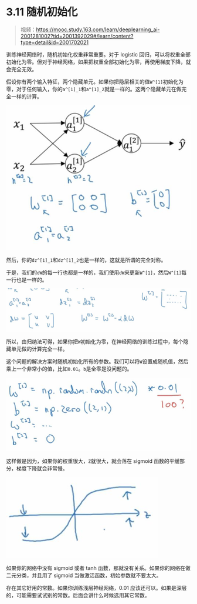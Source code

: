 # 3.11 随机初始化

> 视频：<https://mooc.study.163.com/learn/deeplearning_ai-2001281002?tid=2001392029#/learn/content?type=detail&id=2001702021>

训练神经网络时，随机初始化权重非常重要。对于 logistic 回归，可以将权重全部初始化为零。但对于神经网络，如果把权重全部初始化为零，再使用梯度下降，就会完全无效。

假设你有两个输入特征，两个隐藏单元。如果你把隐层相关的值`W^[1]`初始化为零，对于任何输入，你的`a^[1]_1`和`a^[1]_2`就是一样的。这两个隐藏单元在做完全一样的计算。

![](img/3-11-1.jpg)

然后，你的`dz^[1]_1`和`dz^[1]_2`也是一样的，这就是所谓的完全对称。

于是，我们的`dW`的每一行也都是一样的，我们使用`dW`来更新`W^[1]`，然后`W^[1]`每一行也是一样的。

![](img/3-11-2.jpg)

所以，由归纳法可得，如果你把`W`初始化为零，在神经网络的训练过程中，每个隐藏单元做的计算完全一样。

这个问题的解决方案时随机初始化所有的参数。我们可以将`W`设置成随机值，然后乘上一个非常小的值，比如`0.01`。`b`是全零是没问题的。

![](img/3-11-3.jpg)

这样做是因为，如果你的权重很大，`Z`就很大，就会落在 sigmoid 函数的平缓部分，梯度下降就会非常慢。

![](img/3-11-4.jpg)

如果你的网络中没有 sigmoid 或者 tanh 函数，那就没有关系。如果你的网络在做二元分类，并且用了 sigmoid 当做激活函数，初始参数就不要太大。

存在其它好用的常数。如果你训练浅层神经网络，0.01 应该还可以。如果是深层的，可能需要试试别的常数。后面会讲什么时候选用其它常数。
